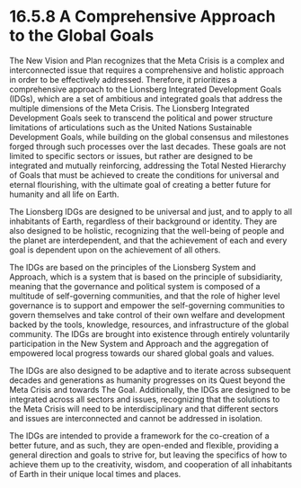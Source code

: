 # 16.5.8 A Comprehensive Approach to the Global Goals

The New Vision and Plan recognizes that the Meta Crisis is a complex and interconnected issue that requires a comprehensive and holistic approach in order to be effectively addressed. Therefore, it prioritizes a comprehensive approach to the Lionsberg Integrated Development Goals (IDGs), which are a set of ambitious and integrated goals that address the multiple dimensions of the Meta Crisis. The Lionsberg Integrated Development Goals seek to transcend the political and power structure limitations of articulations such as the United Nations Sustainable Development Goals, while building on the global consensus and milestones forged through such processes over the last decades. These goals are not limited to specific sectors or issues, but rather are designed to be integrated and mutually reinforcing, addressing the Total Nested Hierarchy of Goals that must be achieved to create the conditions for universal and eternal flourishing, with the ultimate goal of creating a better future for humanity and all life on Earth.

The Lionsberg IDGs are designed to be universal and just, and to apply to all inhabitants of Earth, regardless of their background or identity. They are also designed to be holistic, recognizing that the well-being of people and the planet are interdependent, and that the achievement of each and every goal is dependent upon on the achievement of all others.

The IDGs are based on the principles of the Lionsberg System and Approach, which is a system that is based on the principle of subsidiarity, meaning that the governance and political system is composed of a multitude of self-governing communities, and that the role of higher level governance is to support and empower the self-governing communities to govern themselves and take control of their own welfare and development backed by the tools, knowledge, resources, and infrastructure of the global community. The IDGs are brought into existence through entirely voluntarily participation in the New System and Approach and the aggregation of empowered local progress towards our shared global goals and values. 

The IDGs are also designed to be adaptive and to iterate across subsequent decades and generations as humanity progresses on its Quest beyond the Meta Crisis and towards The Goal. Additionally, the IDGs are designed to be integrated across all sectors and issues, recognizing that the solutions to the Meta Crisis will need to be interdisciplinary and that different sectors and issues are interconnected and cannot be addressed in isolation.

The IDGs are intended to provide a framework for the co-creation of a better future, and as such, they are open-ended and flexible, providing a general direction and goals to strive for, but leaving the specifics of how to achieve them up to the creativity, wisdom, and cooperation of all inhabitants of Earth in their unique local times and places.